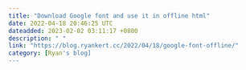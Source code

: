 ```yaml
---
title: "Download Google font and use it in offline html"
date: 2022-04-18 20:46:25 UTC
dateadded: 2023-02-02 03:11:17 +0800
description: " "
link: "https://blog.ryankert.cc/2022/04/18/google-font-offline/"
category: [Ryan's blog]
---
```

